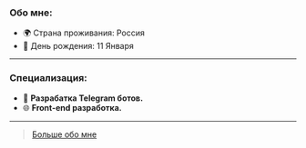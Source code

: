 ### Обо мне:

- 🌍 Страна проживания: Россия
- 🎂 День рождения: 11 Января

---

### Специализация:

- 🤖 **Разрабатка Telegram ботов.**
- 🌐 **Front-end разработка.**

---

> [Больше обо мне](https://dogifnf.pro)